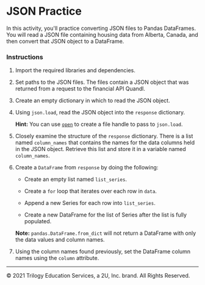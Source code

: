 # JSON Practice

In this activity, you'll practice converting JSON files to Pandas DataFrames. You will read a JSON file containing housing data from Alberta, Canada, and then convert that JSON object to a DataFrame.

### Instructions

1. Import the required libraries and dependencies. 

2. Set paths to the JSON files. The files contain a JSON object that was returned from a request to the financial API Quandl.

3. Create an empty dictionary in which to read the JSON object. 

4. Using `json.load`, read the JSON object into the `response` dictionary.

   **Hint:** You can use [`open`](https://docs.python.org/3/tutorial/inputoutput.html#reading-and-writing-files) to create a file handle to pass to `json.load`.
   
5. Closely examine the structure of the `response` dictionary. There is a list named `column_names` that contains the names for the data columns held in the JSON object. Retrieve this list and store it in a variable named `column_names`. 

6. Create a `DataFrame` from `response` by doing the following: 
  
    - Create an empty list named `list_series`.
    
    - Create a `for` loop that iterates over each row in `data`.
    
    - Append a new Series for each row into `list_series`.
    
    - Create a new DataFrame for the list of Series after the list is fully populated.
    
    **Note:** `pandas.DataFrame.from_dict` will not return a DataFrame with only the data values and column names.
    
7. Using the column names found previously, set the DataFrame column names using the `column` attribute.

---

© 2021 Trilogy Education Services, a 2U, Inc. brand. All Rights Reserved.
